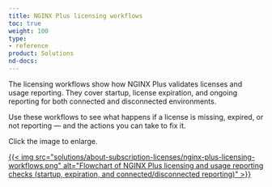 ```yaml
---
title: NGINX Plus licensing workflows
toc: true
weight: 100
type:
- reference
product: Solutions
nd-docs:
---
```


The licensing workflows show how NGINX Plus validates licenses and usage reporting. They cover startup, license expiration, and ongoing reporting for both connected and disconnected environments.  

Use these workflows to see what happens if a license is missing, expired, or not reporting — and the actions you can take to fix it.

Click the image to enlarge.


[{{< img src="solutions/about-subscription-licenses/nginx-plus-licensing-workflows.png" alt="Flowchart of NGINX Plus licensing and usage reporting checks (startup, expiration, and connected/disconnected reporting)" >}}](../nginx-plus-licensing-workflows.png)